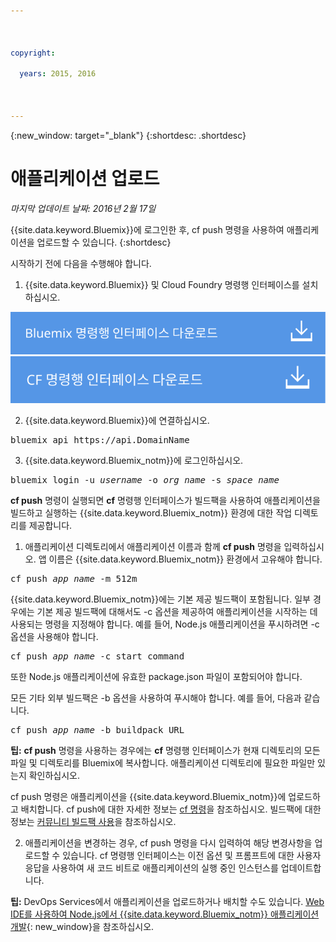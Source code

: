 ```yaml
---

 

copyright:

  years: 2015, 2016

 

---
```


{:new_window: target="_blank"}
{:shortdesc: .shortdesc}

# 애플리케이션 업로드
*마지막 업데이트 날짜: 2016년 2월 17일*

{{site.data.keyword.Bluemix}}에 로그인한 후, cf push 명령을 사용하여 애플리케이션을 업로드할 수 있습니다.
{:shortdesc}

시작하기 전에 다음을 수행해야 합니다.
  1. {{site.data.keyword.Bluemix}} 및 Cloud Foundry 명령행 인터페이스를 설치하십시오.

  <a class="xref" href="http://clis.ng.bluemix.net/ui/home.html" target="_blank" title="(새 탭 또는 창에서 열림)"><img class="image" src="images/btn_bx_commandline.svg" alt=" {{site.data.keyword.Bluemix}} 명령행 인터페이스 다운로드" /> </a>  <a class="xref" href="https://github.com/cloudfoundry/cli/releases" target="_blank" title="(새 탭 또는 창에서 열림)"><img class="image" src="images/btn_cf_commandline.svg" alt="Cloud Foundry 명령행 인터페이스 다운로드" /> </a>

  2. {{site.data.keyword.Bluemix}}에 연결하십시오.

  <pre class="pre">bluemix api https://api.<span class="keyword" data-hd-keyref="DomainName">DomainName</span></pre>
  
  3. {{site.data.keyword.Bluemix_notm}}에 로그인하십시오.

  <pre class="pre">bluemix login -u <var class="keyword varname" data-hd-keyref="user_ID">username</var> -o <var class="keyword varname" data-hd-keyref="org_name">org_name</var> -s <var class="keyword varname" data-hd-keyref="space_name">space_name</var></pre>

**cf push** 명령이 실행되면
**cf** 명령행 인터페이스가 빌드팩을 사용하여 애플리케이션을 빌드하고 실행하는
{{site.data.keyword.Bluemix_notm}} 환경에
대한 작업 디렉토리를 제공합니다. 

  1. 애플리케이션 디렉토리에서 애플리케이션 이름과 함께 **cf
push** 명령을 입력하십시오. 앱 이름은 {{site.data.keyword.Bluemix_notm}} 환경에서
고유해야 합니다.

  
  <pre class="pre">cf push <var class="keyword varname" data-hd-keyref="app_name">app_name</var> -m 512m</pre>
  
  {{site.data.keyword.Bluemix_notm}}에는
기본 제공 빌드팩이 포함됩니다. 일부 경우에는 기본 제공 빌드팩에 대해서도 -c 옵션을 제공하여 애플리케이션을 시작하는 데 사용되는 명령을
지정해야 합니다. 예를 들어, Node.js 애플리케이션을 푸시하려면 -c 옵션을 사용해야 합니다.
  
  <pre class="pre">cf push <var class="keyword varname" data-hd-keyref="app_name">app_name</var> -c start_command</pre>
  
  또한 Node.js 애플리케이션에 유효한 package.json 파일이 포함되어야 합니다.

  모든 기타 외부 빌드팩은 -b 옵션을 사용하여 푸시해야 합니다. 예를 들어, 다음과 같습니다. 

  <pre class="pre">cf push <var class="keyword varname" data-hd-keyref="app_name">app_name</var> -b buildpack_URL</pre>
  
  **팁:** **cf push** 명령을 사용하는 경우에는 **cf** 명령행 인터페이스가
현재 디렉토리의 모든 파일 및 디렉토리를 Bluemix에 복사합니다. 애플리케이션 디렉토리에 필요한 파일만 있는지 확인하십시오.

  cf push 명령은 애플리케이션을 {{site.data.keyword.Bluemix_notm}}에 업로드하고
배치합니다. cf push에 대한 자세한 정보는 [cf 명령](../cli/reference/cfcommands/index.html)을
참조하십시오. 빌드팩에 대한 정보는 [커뮤니티 빌드팩 사용](../cfapps/byob.html)을 참조하십시오.

  2. 애플리케이션을 변경하는 경우, cf push 명령을 다시 입력하여 해당 변경사항을 업로드할 수 있습니다. 
cf 명령행 인터페이스는 이전 옵션 및 프롬프트에 대한 사용자 응답을 사용하여
새 코드 비트로 애플리케이션의 실행 중인 인스턴스를 업데이트합니다. 

**팁:** DevOps Services에서 애플리케이션을 업로드하거나 배치할 수도 있습니다. [Web IDE를
사용하여 Node.js에서 {{site.data.keyword.Bluemix_notm}} 애플리케이션 개발](https://hub.jazz.net/tutorials/devopsweb/){: new_window}을 참조하십시오.
